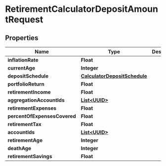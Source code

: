 
# RetirementCalculatorDepositAmountRequest

## Properties
Name | Type | Description | Notes
------------ | ------------- | ------------- | -------------
**inflationRate** | **Float** |  |  [optional]
**currentAge** | **Integer** |  | 
**depositSchedule** | [**CalculatorDepositSchedule**](CalculatorDepositSchedule.md) |  |  [optional]
**portfolioReturn** | **Float** |  | 
**retirementIncome** | **Float** |  |  [optional]
**aggregationAccountIds** | [**List&lt;UUID&gt;**](UUID.md) |  |  [optional]
**retirementExpenses** | **Float** |  | 
**percentOfExpensesCovered** | **Float** |  |  [optional]
**retirementTax** | **Float** |  |  [optional]
**accountIds** | [**List&lt;UUID&gt;**](UUID.md) |  |  [optional]
**retirementAge** | **Integer** |  |  [optional]
**deathAge** | **Integer** |  | 
**retirementSavings** | **Float** |  |  [optional]



